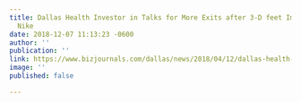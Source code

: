 ```yaml
---
title: Dallas Health Investor in Talks for More Exits after 3-D feet Imager Sold to
  Nike
date: 2018-12-07 11:13:23 -0600
author: ''
publication: ''
link: https://www.bizjournals.com/dallas/news/2018/04/12/dallas-health-investor-in-talks-for-more-exits.html
image: ''
published: false

---
```


